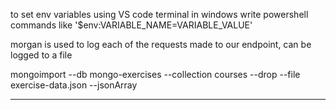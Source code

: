 to set env variables using VS code terminal in windows write powershell commands like '$env:VARIABLE_NAME=VARIABLE_VALUE'

morgan is used to log each of the requests made to our endpoint, can be logged to a file

mongoimport --db mongo-exercises --collection courses --drop --file exercise-data.json --jsonArray

-----